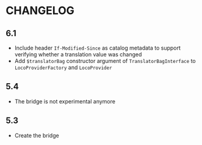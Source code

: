 CHANGELOG
=========

6.1
---

 * Include header `If-Modified-Since` as catalog metadata to support verifying whether a translation value was changed
 * Add `$translatorBag` constructor argument of `TranslatorBagInterface` to `LocoProviderFactory` and `LocoProvider`

5.4
---

 * The bridge is not experimental anymore

5.3
---

 * Create the bridge
